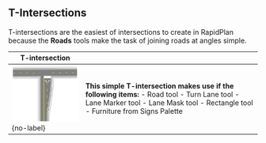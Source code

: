 ## T-Intersections 

T-intersections are the easiest of intersections to create in RapidPlan because the **Roads** tools make the task of joining roads at angles simple.

|T-intersection                                     |                            |
|---------------------------------------------------|----------------------------|
|![intersection_table](./assets/T-intersection_table.png){no-label}  | **This simple T-intersection makes use if the following items:** - Road tool  - Turn Lane tool  - Lane Marker tool  - Lane Mask tool  - Rectangle tool  - Furniture from Signs Palette  |
